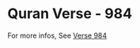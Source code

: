 # Quran Verse - 984 

For more infos, See [Verse 984](https://www.quranbookk.com/quran/search?q=984)